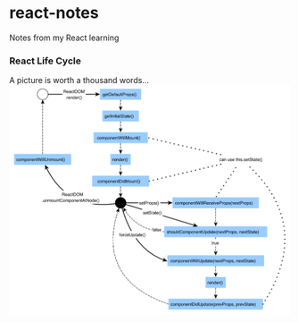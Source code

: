 # react-notes
Notes from my React learning

### React Life Cycle
A picture is worth a thousand words...
![React Life Cycle](./react%20lifecycle.png)
